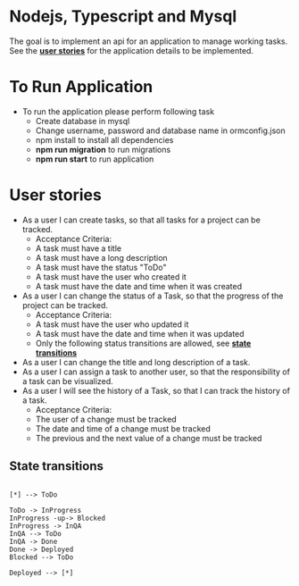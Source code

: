 # Nodejs, Typescript and Mysql 
The goal is to implement an api for an application to manage working tasks. See the __[user stories](#user-stories)__ for the application details to be implemented.

# To Run Application
* To run the application please perform following task 
    * Create database in mysql
    * Change username, password and database name in ormconfig.json
    * npm install to install all dependencies
    * **npm run migration** to run migrations
    * **npm run start** to run application 

# User stories
* As a user I can create tasks, so that all tasks for a project can be tracked.
  * Acceptance Criteria:
  * A task must have a title
  * A task must have a long description
  * A task must have the status "ToDo"
  * A task must have the user who created it
  * A task must have the date and time when it was created
* As a user I can change the status of a Task, so that the progress of the project can be tracked.
  * Acceptance Criteria:
  * A task must have the user who updated it
  * A task must have the date and time when it was updated
  * Only the following status transitions are allowed, see __[state transitions](#state-transitions)__
* As a user I can change the title and long description of a task.
* As a user I can assign a task to another user, so that the responsibility of a task can be visualized.
* As a user I will see the history of a Task, so that I can track the history of a task.
  * Acceptance Criteria:
  * The user of a change must be tracked
  * The date and time of a change must be tracked
  * The previous and the next value of a change must be tracked

## State transitions
```

[*] --> ToDo

ToDo -> InProgress
InProgress -up-> Blocked
InProgress -> InQA
InQA --> ToDo
InQA -> Done
Done -> Deployed
Blocked --> ToDo

Deployed --> [*]
```